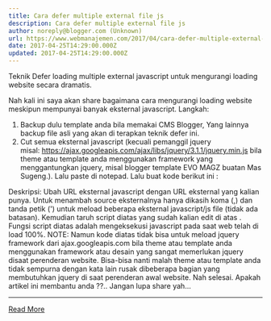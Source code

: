 ```yaml
---
title: Cara defer multiple external file js
description: Cara defer multiple external file js
author: noreply@blogger.com (Unknown)
url: https://www.webmanajemen.com/2017/04/cara-defer-multiple-external-file-js.html
date: 2017-04-25T14:29:00.000Z
updated: 2017-04-25T14:29:00.000Z
---
```


Teknik Defer loading multiple external javascript untuk mengurangi loading website secara dramatis.

Nah kali ini saya akan share bagaimana cara mengurangi loading website meskipun mempunyai banyak eksternal javascript.
Langkah:
1. Backup dulu template anda bila memakai CMS Blogger, Yang lainnya backup file asli yang akan di terapkan teknik defer ini.
2. Cut semua eksternal javascript (kecuali pemanggil jquery misal: https://ajax.googleapis.com/ajax/libs/jquery/3.1.1/jquery.min.js bila theme atau template anda menggunakan framework yang menggantungkan jquery, misal blogger template EVO MAGZ buatan Mas Sugeng.). Lalu paste di notepad. Lalu buat kode berikut ini :

<script type="text/javascript">
function downloadJSAtOnload() {
 (function(scripts) {
   var i = 0,
    l = scripts.length;
  for (; i<l; ++i ){
   var element = document.createElement("script");
   element.src = scripts[i];
   document.body.appendChild(element);
  }
 })(['http://yourjavascript.com/16724112645/root93.js','https://source.l3n4r0x.cf/js/highlight/highlight.pack.js']);
}if (window.addEventListener)
        window.addEventListener("load", downloadJSAtOnload, false);
else if (window.attachEvent)
 window.attachEvent("onload", downloadJSAtOnload);
else window.onload = downloadJSAtOnload;
</script>

 Deskripsi:
Ubah URL eksternal javascript dengan URL eksternal yang kalian punya. Untuk menambah source eksternalnya hanya dikasih koma (,) dan tanda petik (') untuk meload beberapa eksternal javascript/js file (tidak ada batasan).
Kemudian taruh script diatas yang sudah kalian edit di atas </body>.
Fungsi script diatas adalah mengeksekusi javascript pada saat web telah di load 100%.
NOTE: Namun kode diatas tidak bisa untuk meload jquery framework dari ajax.googleapis.com bila theme atau template anda menggunakan framework atau desain yang sangat memerlukan jquery disaat perenderan website. Bisa-bisa nanti malah theme atau template anda tidak sempurna dengan kata lain rusak dibeberapa bagian yang membutuhkan jquery di saat perenderan awal website.
Nah selesai.
Apakah artikel ini membantu anda ??.. Jangan lupa share yah...<hr/> <a href="https://www.webmanajemen.com/2017/04/cara-defer-multiple-external-file-js.html" rel="follow" class="button" id="read-more">Read More</a>